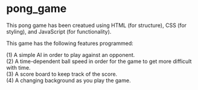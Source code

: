 # pong_game

This pong game has been creatued using HTML (for structure), CSS (for styling), and JavaScript (for functionality).

This game has the following features programmed:

(1) A simple AI in order to play against an opponent.  
(2) A time-dependent ball speed in order for the game to get more difficult with time.  
(3) A score board to keep track of the score.  
(4) A changing background as you play the game.  
